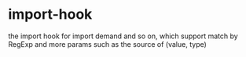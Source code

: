 # import-hook
the import hook for import demand and so on, which support match by RegExp and more params such as the source of (value, type)
